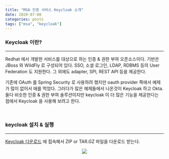 ```yaml
---
title: "MSA 인증 서비스 Keycloak 소개"
date: 2020-07-08
categories: posts
tags: ["msa", "keycloak"]
---
```


### **Keycloak 이란?**
---
Redhat 에서 개발한 서비스를 대상으로 하는 인증 & 권한 부여 오픈소스이다. 기반은 JBoss 와 WildFly 로 구성되어 있다. SSO, 소셜 로그인, LDAP, RDBMS 등의 User Federation 도 지원한다. 그 외에도 adapter, SPI, REST API 등을 제공한다.

기존에 OAuth 를 Spring Security 로 사용하려 했지만 oauth provider 쪽에서 예제가 많이 없어서 애를 먹었다. 그러다가 많은 예제들에서 나온것이 Keycloak 하고 Okta. 둘다 비슷한 인증 & 권한 부여 솔루션이지만 keycloak 이 더 많은 기능을 제공한다는 점에서 Keycloak 을 사용해 보려고 한다.

<br>

### **keycloak 설치 & 실행**
---
[Keycloak 다운로드](https://www.keycloak.org/downloads) 에 접속해서 ZIP or TAR.GZ 파일을 다운로드 받는다.

<div style="width: 100%; text-align: center;">
  <img src="https://subji.github.io/assets/images/keycloak1.png">
</div>

